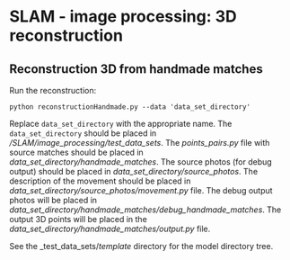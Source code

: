 # SLAM - image processing: 3D reconstruction

## Reconstruction 3D from handmade matches

Run the reconstruction:

`python reconstructionHandmade.py --data 'data_set_directory'`

Replace `data_set_directory` with the appropriate name.
The `data_set_directory` should be placed in _/SLAM/image_processing/test_data_sets_.
The _points_pairs.py_ file with source matches should be placed in _data_set_directory/handmade_matches_. The source photos (for debug output) should be placed in
_data_set_directory/source_photos_. The description of the movement should be placed in
_data_set_directory/source_photos/movement.py_ file. The debug output photos will be placed
in _data_set_directory/handmade_matches/debug_handmade_matches_. The output 3D points will be 
placed in the _data_set_directory/handmade_matches/output.py_ file.

See the _test_data_sets/_template_ directory for the model directory tree.

